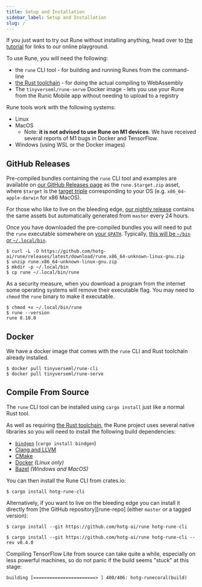 ```yaml
---
title: Setup and Installation
sidebar_label: Setup and Installation
slug: /
---
```


If you just want to try out Rune without installing anything, head over to
[the tutorial](/docs/tutorials/lesson-1) for links to our online playground.

To use Rune, you will need the following:

- the `rune` CLI tool - for building and running Runes from the command-line
- [the Rust toolchain][rustup] - for doing the actual compiling to WebAssembly
- The `tinyverseml/rune-serve` Docker image - lets you use your Rune from the
  Runic Mobile app without needing to upload to a registry

Rune tools work with the following systems:

- Linux
- MacOS
    - Note: **it is not advised to use Rune on M1 devices**. We have received
      several reports of M1 bugs in Docker and TensorFlow.
- Windows (using WSL or the Docker images)

## GitHub Releases

Pre-compiled bundles containing the `rune` CLI tool and examples are available
on [our GitHub Releases page][latest-release] as the `rune.$target.zip` asset,
where `$target` is the [target triple][target-triple] corresponding to your OS
(e.g.  `x86_64-apple-darwin` for x86 MacOS).

For those who like to live on the bleeding edge, [our nightly release][nightly]
contains the same assets but automatically generated from `master` every 24
hours.

Once you have downloaded the pre-compiled bundles you will need to put the
`rune` executable somewhere on [your `$PATH`][path]. Typically, [this will be `~/bin`
or `~/.local/bin`][executable-dir].

```console
$ curl -L -O https://github.com/hotg-ai/rune/releases/latest/download/rune.x86_64-unknown-linux-gnu.zip
$ unzip rune.x86_64-unknown-linux-gnu.zip
$ mkdir -p ~/.local/bin
$ cp rune ~/.local/bin/rune
```

As a security measure, when you download a program from the internet some
operating systems will remove their executable flag. You may need to `chmod` the
`rune` binary to make it executable.

```console
$ chmod +x ~/.local/bin/rune
$ rune --version
rune 0.10.0
```

## Docker

We have a docker image that comes with the `rune` CLI and Rust toolchain
already installed.

```console
$ docker pull tinyverseml/rune-cli
$ docker pull tinyverseml/rune-serve
```

## Compile From Source

The `rune` CLI tool can be installed using `cargo install` just like a normal
Rust tool.

As well as requiring [the Rust toolchain](https://rustup.rs/), the Rune project
uses several native libraries so you will need to install the following
build dependencies:

- [`bindgen`](https://github.com/rust-lang/rust-bindgen) (`cargo install bindgen`)
- [Clang and LLVM](https://releases.llvm.org/download.html)
- [CMake](https://cmake.org/download/)
- [Docker](https://docs.docker.com/get-docker/) *(Linux only)*
- [Bazel](https://docs.bazel.build/versions/main/install.html) *(Windows and MacOS)*

You can then install the Rune CLI from crates.io:

```shell
$ cargo install hotg-rune-cli
```

Alternatively, if you want to live on the bleeding edge you can install it
directly from [the GitHub repository][rune-repo] (either `master` or a tagged
version):

```shell
$ cargo install --git https://github.com/hotg-ai/rune hotg-rune-cli

$ cargo install --git https://github.com/hotg-ai/rune hotg-rune-cli --rev v0.4.0
```

Compiling TensorFlow Lite from source can take quite a while, especially on less
powerful machines, so do not panic if the build seems "stuck" at this stage:

```
building [=======================> ] 400/406: hotg-runecoral(build)
```

[latest-release]: https://github.com/hotg-ai/rune/releases/latest
[target-triple]: https://doc.rust-lang.org/nightly/rustc/platform-support.html
[nightly]: https://github.com/hotg-ai/rune/releases/tag/nightly
[executable-dir]: https://unix.stackexchange.com/questions/36871/where-should-a-local-executable-be-placed
[path]: https://en.wikipedia.org/wiki/PATH_(variable)#Unix_and_Unix-like
[rustup]: https://rustup.rs/
